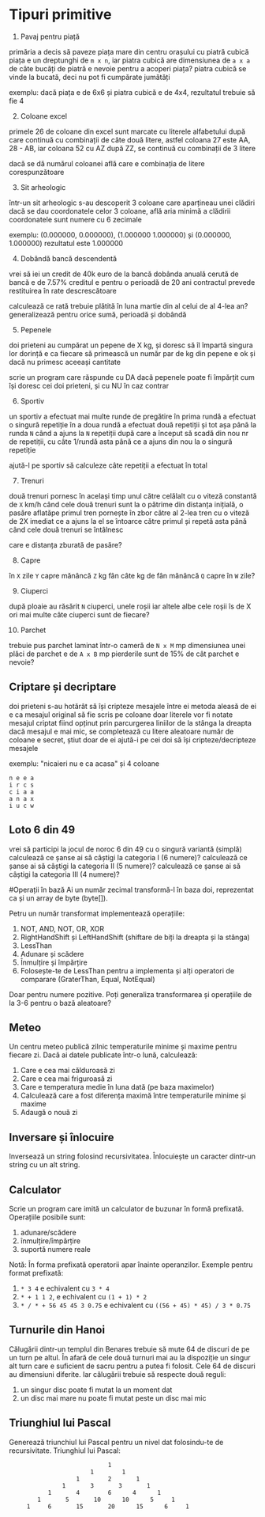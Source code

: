# Tipuri primitive
 
1. Pavaj pentru piață
 
primăria a decis să paveze piața mare din centru orașului cu piatră cubică
piața e un dreptunghi de `m x n`, iar piatra cubică are dimensiunea de `a x a`
de câte bucăți de piatră e nevoie pentru a acoperi piața?
piatra cubică se vinde la bucată, deci nu pot fi cumpărate jumătăți
 
exemplu: dacă piața e de 6x6 și piatra cubică e de 4x4, rezultatul trebuie să fie 4
 
2. Coloane excel
 
primele 26 de coloane din excel sunt marcate cu literele alfabetului
după care continuă cu combinații de câte două litere, astfel coloana 27 este AA, 28 - AB, iar coloana 52 cu AZ
după ZZ, se continuă cu combinații de 3 litere
 
dacă se dă numărul coloanei află care e combinația de litere corespunzătoare
 
3. Sit arheologic
 
într-un sit arheologic s-au descoperit 3 coloane care aparțineau unei clădiri
dacă se dau coordonatele celor 3 coloane, află aria minimă a clădirii
coordonatele sunt numere cu 6 zecimale
 
exemplu: (0.000000, 0.000000), (1.000000 1.000000) și (0.000000, 1.000000) rezultatul este 1.000000
 
4. Dobândă bancă descendentă
 
vrei să iei un credit de 40k euro de la bancă
dobânda anuală cerută de bancă e de 7.57%
creditul e pentru o perioadă de 20 ani
contractul prevede restituirea în rate descrescătoare
 
calculează ce rată trebuie plătită în luna martie din al celui de al 4-lea an?
generalizează pentru orice sumă, perioadă și dobândă
 
5. Pepenele
 
doi prieteni au cumpărat un pepene de X kg, și doresc să îl împartă
singura lor dorință e ca fiecare să primească un număr par de kg din pepene
e ok și dacă nu primesc aceeași cantitate
 
scrie un program care răspunde cu DA dacă pepenele poate fi împărțit cum își doresc cei doi prieteni, și cu NU în caz contrar
 
6. Sportiv
 
un sportiv a efectuat mai multe runde de pregătire
în prima rundă a efectuat o singură repetiție
în a doua rundă a efectuat două repetiții
și tot așa până la runda `N` când a ajuns la `N` repetiții
după care a început să scadă din nou nr de repetiții, cu câte 1/rundă
asta până ce a ajuns din nou la o singură repetiție
 
ajută-l pe sportiv să calculeze câte repetiții a efectuat în total
 
7. Trenuri
 
două trenuri pornesc în același timp unul către celălalt cu o viteză constantă de `X` km/h
când cele două trenuri sunt la o pătrime din distanța inițială, o pasăre aflatăpe primul tren pornește în zbor către al 2-lea tren cu o viteză de 2X
imediat ce a ajuns la el se întoarce către primul și repetă asta până când cele două trenuri se întâlnesc
 
care e distanța zburată de pasăre?
 
8. Capre
 
în `X` zile `Y` capre mănâncă `Z` kg fân
câte kg de fân mănâncă `Q` capre în `W` zile?
 
9. Ciuperci
 
după ploaie au răsărit `N` ciuperci, unele roșii iar altele albe
cele roșii îs de X ori mai multe
câte ciuperci sunt de fiecare?
 
10. Parchet
 
trebuie pus parchet laminat într-o cameră de `N x M` mp
dimensiunea unei plăci de parchet e de `A x B` mp
pierderile sunt de 15%
de cât parchet e nevoie?

## Criptare și decriptare

doi prieteni s-au hotărât să își cripteze mesajele între ei
metoda aleasă de ei e ca mesajul original să fie scris pe coloane
doar literele vor fi notate
mesajul criptat fiind opținut prin parcurgerea liniilor de la stânga la dreapta
dacă mesajul e mai mic, se completează cu litere aleatoare
număr de coloane e secret, știut doar de ei
ajută-i pe cei doi să își cripteze/decripteze mesajele

exemplu: "nicaieri nu e ca acasa" și 4 coloane

    n e e a
    i r c s
    c i a a
    a n a x
    i u c w

## Loto 6 din 49

vrei să participi la jocul de noroc 6 din 49 cu o singură variantă (simplă)
calculează ce șanse ai să câștigi la categoria I (6 numere)?
calculează ce șanse ai să câștigi la categoria II (5 numere)?
calculează ce șanse ai să câștigi la categoria III (4 numere)?


#Operații în bază
Ai un număr zecimal transformă-l în baza doi, reprezentat ca și un array de byte (byte[]).

Petru un număr transformat implementează operațiile:
1. NOT, AND, NOT, OR, XOR
2. RightHandShift și LeftHandShift (shiftare de biți la dreapta și la stânga)
3. LessThan
4. Adunare și scădere
5. Înmulțire și împărțire
6. Folosește-te de LessThan pentru a implementa și alți operatori de comparare (GraterThan, Equal, NotEqual)

Doar pentru numere pozitive.
Poți generaliza transformarea și operațiile de la 3-6 pentru o bază aleatoare?

## Meteo

Un centru meteo publică zilnic temperaturile minime și maxime pentru fiecare zi.
Dacă ai datele publicate într-o lună, calculează:

1. Care e cea mai călduroasă zi
2. Care e cea mai friguroasă zi
3. Care e temperatura medie în luna dată (pe baza maximelor)
4. Calculează care a fost diferența maximă între temperaturile minime și maxime
5. Adaugă o nouă zi

## Inversare și înlocuire

Inversează un string folosind recursivitatea.
Înlocuiește un caracter dintr-un string cu un alt string.

## Calculator

Scrie un program care imită un calculator de buzunar în formă prefixată.
Operațiile posibile sunt:
1. adunare/scădere
2. înmulțire/împărțire
3. suportă numere reale

Notă: În forma prefixată operatorii apar înainte operanzilor.
Exemple pentru format prefixată:
1. ` * 3 4 ` e echivalent cu `3 * 4`
2. ` * + 1 1 2 `, e echivalent cu `(1 + 1) * 2`
3. ` * / * + 56 45 45 3 0.75 ` e echivalent cu ` ((56 + 45) * 45) / 3 * 0.75 `

## Turnurile din Hanoi

Călugării dintr-un templul din Benares trebuie să mute 64 de discuri de pe un turn pe altul.
În afară de cele două turnuri mai au la dispoziție un singur alt turn care e suficient de sacru pentru a putea fi folosit.
Cele 64 de discuri au dimensiuni diferite. Iar călugării trebuie să respecte două reguli:
1. un singur disc poate fi mutat la un moment dat
2. un disc mai mare nu poate fi mutat peste un disc mai mic

## Triunghiul lui Pascal

Generează triunchiul lui Pascal pentru un nivel dat folosindu-te de recursivitate.
Triunghiul lui Pascal:

                                1
                           1        1
                       1        2       1
                   1       3       3       1
               1       4        6      4      1
            1       5       10      10      5     1
         1     6       15       20      15      6     1
